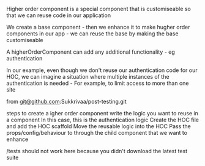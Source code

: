 Higher order component is a special component that is customiseable so that we can reuse code in our application

We create a base component - then we enhance it to make hugher order components in our app - we can reuse the base by making the base customiseable

A higherOrderComponent can add any additional functionality - eg authentication

In our example, even though we don't reuse our authentication code for our HOC, we can imagine a situation where multiple instances of the authentication is needed
    - For example, to limit access to more than one site

from git@github.com:Sukkrivaa/post-testing.git

steps to create a igher order component
    write the logic you want to reuse in a component
        In this case, this is the authentication logic
    Create the HOC file and add the HOC scaffold
    Move the reusable logic into the HOC
    Pass the props/config/behaviour to through the child component that we want to enhance

/tests should not work here because you didn't download the latest test suite